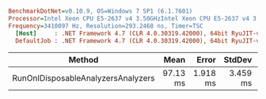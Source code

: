 ``` ini

BenchmarkDotNet=v0.10.9, OS=Windows 7 SP1 (6.1.7601)
Processor=Intel Xeon CPU E5-2637 v4 3.50GHzIntel Xeon CPU E5-2637 v4 3.50GHz, ProcessorCount=16
Frequency=3410097 Hz, Resolution=293.2468 ns, Timer=TSC
  [Host]     : .NET Framework 4.7 (CLR 4.0.30319.42000), 64bit RyuJIT-v4.7.2053.0
  DefaultJob : .NET Framework 4.7 (CLR 4.0.30319.42000), 64bit RyuJIT-v4.7.2053.0


```
 |                             Method |     Mean |    Error |   StdDev |     Gen 0 |    Gen 1 | Allocated |
 |----------------------------------- |---------:|---------:|---------:|----------:|---------:|----------:|
 | RunOnIDisposableAnalyzersAnalyzers | 97.13 ms | 1.918 ms | 3.459 ms | 1187.5000 | 187.5000 |   7.34 MB |
